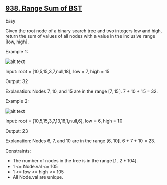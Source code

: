 ## [938. Range Sum of BST](https://leetcode.com/problems/range-sum-of-bst/description/)

Easy

Given the root node of a binary search tree and two integers low and high, return the sum of values of all nodes with a value in the inclusive range [low, high].


Example 1:

![alt text](https://assets.leetcode.com/uploads/2020/11/05/bst1.jpg)

Input: root = [10,5,15,3,7,null,18], low = 7, high = 15

Output: 32

Explanation: Nodes 7, 10, and 15 are in the range [7, 15]. 7 + 10 + 15 = 32.

Example 2:

![alt text](https://assets.leetcode.com/uploads/2020/11/05/bst2.jpg)

Input: root = [10,5,15,3,7,13,18,1,null,6], low = 6, high = 10

Output: 23

Explanation: Nodes 6, 7, and 10 are in the range [6, 10]. 6 + 7 + 10 = 23.

Constraints:

- The number of nodes in the tree is in the range [1, 2 * 104].
- 1 <= Node.val <= 105
- 1 <= low <= high <= 105
- All Node.val are unique.